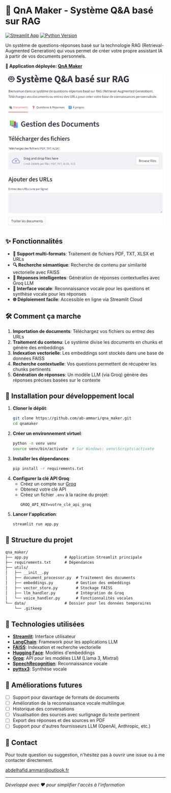 # 🤖 QnA Maker - Système Q&A basé sur RAG
[![Streamlit App](https://static.streamlit.io/badges/streamlit_badge_black_white.svg)](https://qnamaker-agwp5zhkwmstzgasdvbxxa.streamlit.app/)
[![Python Version](https://img.shields.io/badge/python-3.8%2B-blue)](https://www.python.org/downloads/)

Un système de questions-réponses basé sur la technologie RAG (Retrieval-Augmented Generation) qui vous permet de créer votre propre assistant IA à partir de vos documents personnels.

**🔗 Application déployée: [QnA Maker](https://qnamaker-agwp5zhkwmstzgasdvbxxa.streamlit.app/)**

![Aperçu de l'application](./capture/cap.png)

## ✨ Fonctionnalités
- **📄 Support multi-formats**: Traitement de fichiers PDF, TXT, XLSX et URLs
- **🔍 Recherche sémantique**: Recherche de contenu par similarité vectorielle avec FAISS
- **🧠 Réponses intelligentes**: Génération de réponses contextuelles avec Groq LLM
- **🎤 Interface vocale**: Reconnaissance vocale pour les questions et synthèse vocale pour les réponses
- **🌐 Déploiement facile**: Accessible en ligne via Streamlit Cloud

## 🛠️ Comment ça marche
1. **Importation de documents**: Téléchargez vos fichiers ou entrez des URLs
2. **Traitement du contenu**: Le système divise les documents en chunks et génère des embeddings
3. **Indexation vectorielle**: Les embeddings sont stockés dans une base de données FAISS
4. **Recherche contextuelle**: Vos questions permettent de récupérer les chunks pertinents
5. **Génération de réponses**: Un modèle LLM (via Groq) génère des réponses précises basées sur le contexte

## 🚀 Installation pour développement local
1. **Cloner le dépôt**:
   ```bash
   git clone https://github.com/ab-ammari/qna_maker.git
   cd qnamaker
   ```
2. **Créer un environnement virtuel**:
   ```bash
   python -m venv venv
   source venv/bin/activate  # Sur Windows: venv\Scripts\activate
   ```
3. **Installer les dépendances**:
   ```bash
   pip install -r requirements.txt
   ```
4. **Configurer la clé API Groq**:
   - Créez un compte sur [Groq](https://console.groq.com)
   - Obtenez votre clé API
   - Créez un fichier `.env` à la racine du projet:
     ```
     GROQ_API_KEY=votre_clé_api_groq
     ```
5. **Lancer l'application**:
   ```bash
   streamlit run app.py
   ```

## 📁 Structure du projet
```
qna_maker/
├── app.py                # Application Streamlit principale
├── requirements.txt      # Dépendances
├── utils/
│   ├── __init__.py
│   ├── document_processor.py  # Traitement des documents
│   ├── embeddings.py          # Gestion des embeddings
│   ├── vector_store.py        # Stockage FAISS
│   ├── llm_handler.py         # Intégration de Groq
│   └── voice_handler.py       # Fonctionnalités vocales
└── data/                 # Dossier pour les données temporaires
    └── .gitkeep
```

## 🔧 Technologies utilisées
- **[Streamlit](https://streamlit.io/)**: Interface utilisateur
- **[LangChain](https://www.langchain.com/)**: Framework pour les applications LLM
- **[FAISS](https://github.com/facebookresearch/faiss)**: Indexation et recherche vectorielle
- **[Hugging Face](https://huggingface.co/)**: Modèles d'embeddings
- **[Groq](https://console.groq.com)**: API pour les modèles LLM (Llama 3, Mixtral)
- **[SpeechRecognition](https://pypi.org/project/SpeechRecognition/)**: Reconnaissance vocale
- **[pyttsx3](https://pypi.org/project/pyttsx3/)**: Synthèse vocale

## 🔮 Améliorations futures
- [ ] Support pour davantage de formats de documents
- [ ] Amélioration de la reconnaissance vocale multilingue
- [ ] Historique des conversations
- [ ] Visualisation des sources avec surlignage du texte pertinent
- [ ] Export des réponses et des sources en PDF
- [ ] Support pour d'autres fournisseurs LLM (OpenAI, Anthropic, etc.)

## 📧 Contact
Pour toute question ou suggestion, n'hésitez pas à ouvrir une issue ou à me contacter directement.

abdelhafid.ammari@outlook.fr

---
*Développé avec ❤️ pour simplifier l'accès à l'information*
